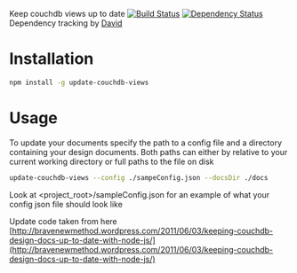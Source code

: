Keep couchdb views up to date
[![Build Status](https://travis-ci.org/nisaacson/couchdb-update-views.png)](https://travis-ci.org/nisaacson/couchdb-update-views)
[![Dependency Status](https://david-dm.org/nisaacson/couchdb-update-views/status.png)](https://david-dm.org/nisaacson/couchdb-update-views/status)
Dependency tracking by [David](http://david-dm.org/)


# Installation
```bash
npm install -g update-couchdb-views
```


# Usage
To update your documents specify the path to a config file and a directory containing your design documents. Both paths can either by relative to your current working directory or full paths to the file on disk
```bash
update-couchdb-views --config ./sampeConfig.json --docsDir ./docs
```
Look at <project_root>/sampleConfig.json for an example of what your config json file should look like

Update code taken from here
[http://bravenewmethod.wordpress.com/2011/06/03/keeping-couchdb-design-docs-up-to-date-with-node-js/](http://bravenewmethod.wordpress.com/2011/06/03/keeping-couchdb-design-docs-up-to-date-with-node-js/)
